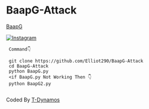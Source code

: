 # BaapG-Attack
<a href="https://github.com/Vretlee/CamPhish">BaapG</a>


<a href="https://instagram.com/krish_na_2568" rel="nofollow"><img title="Instagram" src="https://camo.githubusercontent.com/603963737d345c892a61d11c6f0902b18b91f6fd1b5ae9754af77fd892fcd99c/68747470733a2f2f696d672e736869656c64732e696f2f62616467652f494e5354414752414d2d707572706c653f7374796c653d666f722d7468652d6261646765266c6f676f3d696e7374616772616d" data-canonical-src="https://img.shields.io/badge/INSTAGRAM-purple?style=for-the-badge&amp;logo=instagram" style="max-width:100%;"></a>
</p>


     Command👇

     git clone https://github.com/Elliot290/BaapG-Attack
     cd BaapG-Attack
     python BaapG.py
     <if BaapG.py Not Working Then 👇
     python BaapG2.py
    
<a href="https://github.com/Vretlee/sneakphish"><img title="" src="https://github.com/Elliot290/BaapG-Attack/blob/main/.Unlimited%20Call%2BSms%20Attack%20By%20BaapG%20Krishna.jpg" data-canonical-src="https://github-readme-stats.vercel.app/api/pin/?username=noob-hackers&amp;repo=ipdrone&amp;theme=highcontrast" style="max-width:100%;"></a>
</p>

Coded By <a href="https://github.com/tdynamos">T-Dynamos</a>
